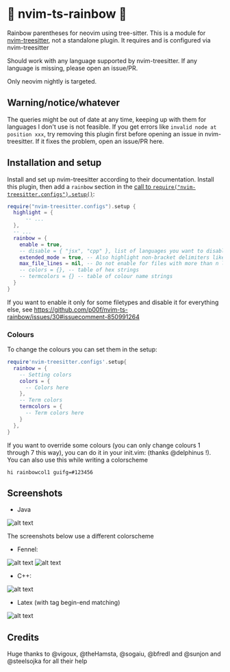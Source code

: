 # 🌈 nvim-ts-rainbow 🌈
Rainbow parentheses for neovim using tree-sitter.
This is a module for [nvim-treesitter](https://github.com/nvim-treesitter/nvim-treesitter), not a standalone plugin. It requires and is configured via nvim-treesitter

Should work with any language supported by nvim-treesitter. If any language is missing, please open an issue/PR.

Only neovim nightly is targeted.

## Warning/notice/whatever

The queries might be out of date at any time, keeping up with them for languages I don't use is not feasible. If you get errors like `invalid node at position xxx`, try removing this plugin first before opening an issue in nvim-treesitter. If it fixes the problem, open an issue/PR here.

## Installation and setup
Install and set up nvim-treesitter according to their documentation. Install this plugin, then add a `rainbow` section in the [call to `require("nvim-treesitter.configs").setup()`](https://github.com/nvim-treesitter/nvim-treesitter#modules):
```lua
require("nvim-treesitter.configs").setup {
  highlight = {
      -- ...
  },
  -- ...
  rainbow = {
    enable = true,
    -- disable = { "jsx", "cpp" }, list of languages you want to disable the plugin for
    extended_mode = true, -- Also highlight non-bracket delimiters like html tags, boolean or table: lang -> boolean
    max_file_lines = nil, -- Do not enable for files with more than n lines, int
    -- colors = {}, -- table of hex strings
    -- termcolors = {} -- table of colour name strings
  }
}
```

If you want to enable it only for some filetypes and disable it for everything else, see https://github.com/p00f/nvim-ts-rainbow/issues/30#issuecomment-850991264

### Colours
To change the colours you can set them in the setup:
```lua
require'nvim-treesitter.configs'.setup{
  rainbow = {
    -- Setting colors
    colors = {
      -- Colors here
    },
    -- Term colors
    termcolors = {
      -- Term colors here
    }
  },
}
```

If you want to override some colours (you can only change colours 1 through 7 this way), you can do it in your init.vim: (thanks @delphinus !). You can also use this while writing a colorscheme
```vim
hi rainbowcol1 guifg=#123456
```
## Screenshots
 - Java

![alt text](https://raw.githubusercontent.com/p00f/nvim-ts-rainbow/master/screenshots/java.png)

The screenshots below use a different colorscheme
 - Fennel:

![alt text](https://raw.githubusercontent.com/p00f/nvim-ts-rainbow/master/screenshots/fnlwezterm.png)
![alt text](https://raw.githubusercontent.com/p00f/nvim-ts-rainbow/master/screenshots/fnltreesitter.png)
 - C++:

![alt text](https://raw.githubusercontent.com/p00f/nvim-ts-rainbow/master/screenshots/cpp.png)
 - Latex (with tag begin-end matching)

![alt text](https://raw.githubusercontent.com/p00f/nvim-ts-rainbow/master/screenshots/latex_.png)
## Credits
Huge thanks to @vigoux, @theHamsta, @sogaiu, @bfredl and @sunjon and @steelsojka for all their help
